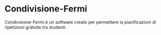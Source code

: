 # Condivisione-Fermi
Condivisione-Fermi è un software creato per permettere la pianificazioni di ripetizioni gratuite tra studenti.
